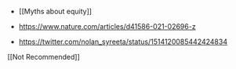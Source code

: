 - [[Myths about equity]]

- https://www.nature.com/articles/d41586-021-02696-z

- https://twitter.com/nolan_syreeta/status/1514120085442424834

[[Not Recommended]]
